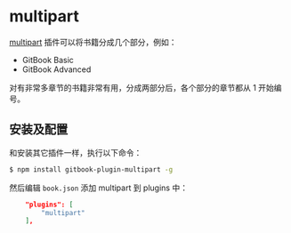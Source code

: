 # multipart

[multipart](https://www.npmjs.com/package/gitbook-plugin-multipart) 插件可以将书籍分成几个部分，例如：

- GitBook Basic
- GitBook Advanced

对有非常多章节的书籍非常有用，分成两部分后，各个部分的章节都从 1 开始编号。

## 安装及配置

和安装其它插件一样，执行以下命令：

```bash
$ npm install gitbook-plugin-multipart -g
```

然后编辑 `book.json` 添加 multipart 到 plugins 中：

```json
    "plugins": [
        "multipart"
    ],
```

